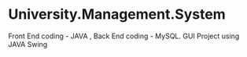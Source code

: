 # University.Management.System
Front End coding - JAVA , Back End coding - MySQL.
GUI Project using JAVA Swing
